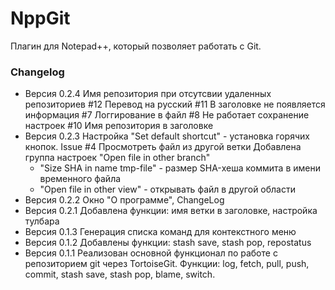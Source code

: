 # NppGit #
Плагин для Notepad++, который позволяет работать с Git.
### Changelog ###
* Версия 0.2.4
Имя репозитория при отсутсвии удаленных репозиториев
#12 Перевод на русский
#11 В заголовке не появляется информация
#7 Логгирование в файл
#8 Не работает сохранение настроек
#10 Имя репозитория в заголовке
* Версия 0.2.3
Настройка "Set default shortcut" - установка горячих кнопок.
Issue #4 Просмотреть файл из другой ветки
Добавлена группа настроек "Open file in other branch"
  - "Size SHA in name tmp-file" - размер SHA-хеша коммита в имени временного файла
  - "Open file in other view" - открывать файл в другой области
* Версия 0.2.2
Окно "О программе", ChangeLog
* Версия 0.2.1
Добавлена функции: имя ветки в заголовке, настройка тулбара
* Версия 0.1.3
Генерация списка команд для контекстного меню
* Версия 0.1.2
Добавлены функции: stash save, stash pop, repostatus
* Версия 0.1.1
Реализован основной функционал по работе с репозиторием git через TortoiseGit.
Функции: log, fetch, pull, push, commit, stash save, stash pop, blame, switch.